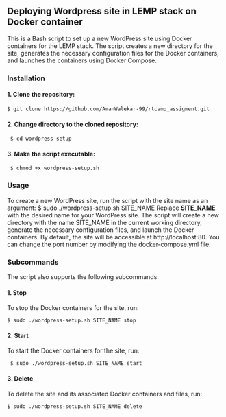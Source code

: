 ## Deploying Wordpress site in LEMP stack on Docker container

   This is a Bash script to set up a new WordPress site using Docker containers for the LEMP stack. The script creates a new directory for the site, generates the necessary configuration files for the Docker containers, and launches the containers using Docker Compose.

### Installation
#### 1.	Clone the repository:
    $ git clone https://github.com/AmanWalekar-99/rtcamp_assigment.git

#### 2.	Change directory to the cloned repository:
     $ cd wordpress-setup

#### 3. Make the script executable:
     $ chmod +x wordpress-setup.sh

### Usage
To create a new WordPress site, run the script with the site name as an argument:
$ sudo ./wordpress-setup.sh SITE_NAME
Replace **SITE_NAME** with the desired name for your WordPress site.
The script will create a new directory with the name SITE_NAME in the current working directory, generate the necessary configuration files, and launch the Docker containers.
By default, the site will be accessible at http://localhost:80. You can change the port number by modifying the docker-compose.yml file.

### Subcommands
The script also supports the following subcommands:

#### 1.	Stop 
   To stop the Docker containers for the site, run:
    
    $ sudo ./wordpress-setup.sh SITE_NAME stop



#### 2.	Start
   To start the Docker containers for the site, run:
   
     $ sudo ./wordpress-setup.sh SITE_NAME start

#### 3.	Delete
   To delete the site and its associated Docker containers and files, run:
   
    $ sudo ./wordpress-setup.sh SITE_NAME delete
